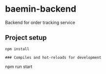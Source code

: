 # baemin-backend
Backend for order tracking service

## Project setup
```
npm install

### Compiles and hot-reloads for development
```
npm run start